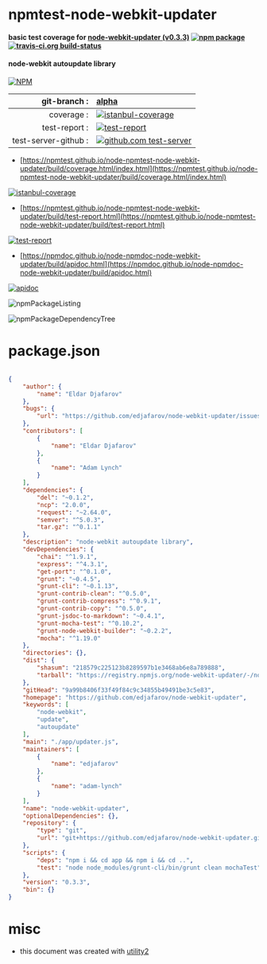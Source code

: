 # npmtest-node-webkit-updater

#### basic test coverage for  [node-webkit-updater (v0.3.3)](https://github.com/edjafarov/node-webkit-updater)  [![npm package](https://img.shields.io/npm/v/npmtest-node-webkit-updater.svg?style=flat-square)](https://www.npmjs.org/package/npmtest-node-webkit-updater) [![travis-ci.org build-status](https://api.travis-ci.org/npmtest/node-npmtest-node-webkit-updater.svg)](https://travis-ci.org/npmtest/node-npmtest-node-webkit-updater)

#### node-webkit autoupdate library

[![NPM](https://nodei.co/npm/node-webkit-updater.png?downloads=true&downloadRank=true&stars=true)](https://www.npmjs.com/package/node-webkit-updater)

| git-branch : | [alpha](https://github.com/npmtest/node-npmtest-node-webkit-updater/tree/alpha)|
|--:|:--|
| coverage : | [![istanbul-coverage](https://npmtest.github.io/node-npmtest-node-webkit-updater/build/coverage.badge.svg)](https://npmtest.github.io/node-npmtest-node-webkit-updater/build/coverage.html/index.html)|
| test-report : | [![test-report](https://npmtest.github.io/node-npmtest-node-webkit-updater/build/test-report.badge.svg)](https://npmtest.github.io/node-npmtest-node-webkit-updater/build/test-report.html)|
| test-server-github : | [![github.com test-server](https://npmtest.github.io/node-npmtest-node-webkit-updater/GitHub-Mark-32px.png)](https://npmtest.github.io/node-npmtest-node-webkit-updater/build/app/index.html) | | build-artifacts : | [![build-artifacts](https://npmtest.github.io/node-npmtest-node-webkit-updater/glyphicons_144_folder_open.png)](https://github.com/npmtest/node-npmtest-node-webkit-updater/tree/gh-pages/build)|

- [https://npmtest.github.io/node-npmtest-node-webkit-updater/build/coverage.html/index.html](https://npmtest.github.io/node-npmtest-node-webkit-updater/build/coverage.html/index.html)

[![istanbul-coverage](https://npmtest.github.io/node-npmtest-node-webkit-updater/build/screenCapture.buildCi.browser.%252Ftmp%252Fbuild%252Fcoverage.lib.html.png)](https://npmtest.github.io/node-npmtest-node-webkit-updater/build/coverage.html/index.html)

- [https://npmtest.github.io/node-npmtest-node-webkit-updater/build/test-report.html](https://npmtest.github.io/node-npmtest-node-webkit-updater/build/test-report.html)

[![test-report](https://npmtest.github.io/node-npmtest-node-webkit-updater/build/screenCapture.buildCi.browser.%252Ftmp%252Fbuild%252Ftest-report.html.png)](https://npmtest.github.io/node-npmtest-node-webkit-updater/build/test-report.html)

- [https://npmdoc.github.io/node-npmdoc-node-webkit-updater/build/apidoc.html](https://npmdoc.github.io/node-npmdoc-node-webkit-updater/build/apidoc.html)

[![apidoc](https://npmdoc.github.io/node-npmdoc-node-webkit-updater/build/screenCapture.buildCi.browser.%252Ftmp%252Fbuild%252Fapidoc.html.png)](https://npmdoc.github.io/node-npmdoc-node-webkit-updater/build/apidoc.html)

![npmPackageListing](https://npmtest.github.io/node-npmtest-node-webkit-updater/build/screenCapture.npmPackageListing.svg)

![npmPackageDependencyTree](https://npmtest.github.io/node-npmtest-node-webkit-updater/build/screenCapture.npmPackageDependencyTree.svg)



# package.json

```json

{
    "author": {
        "name": "Eldar Djafarov"
    },
    "bugs": {
        "url": "https://github.com/edjafarov/node-webkit-updater/issues"
    },
    "contributors": [
        {
            "name": "Eldar Djafarov"
        },
        {
            "name": "Adam Lynch"
        }
    ],
    "dependencies": {
        "del": "~0.1.2",
        "ncp": "2.0.0",
        "request": "~2.64.0",
        "semver": "^5.0.3",
        "tar.gz": "^0.1.1"
    },
    "description": "node-webkit autoupdate library",
    "devDependencies": {
        "chai": "^1.9.1",
        "express": "^4.3.1",
        "get-port": "^0.1.0",
        "grunt": "~0.4.5",
        "grunt-cli": "~0.1.13",
        "grunt-contrib-clean": "^0.5.0",
        "grunt-contrib-compress": "^0.9.1",
        "grunt-contrib-copy": "^0.5.0",
        "grunt-jsdoc-to-markdown": "~0.4.1",
        "grunt-mocha-test": "^0.10.2",
        "grunt-node-webkit-builder": "~0.2.2",
        "mocha": "^1.19.0"
    },
    "directories": {},
    "dist": {
        "shasum": "218579c225123b8289597b1e3468ab6e8a789888",
        "tarball": "https://registry.npmjs.org/node-webkit-updater/-/node-webkit-updater-0.3.3.tgz"
    },
    "gitHead": "9a99b8406f33f49f84c9c34855b49491be3c5e83",
    "homepage": "https://github.com/edjafarov/node-webkit-updater",
    "keywords": [
        "node-webkit",
        "update",
        "autoupdate"
    ],
    "main": "./app/updater.js",
    "maintainers": [
        {
            "name": "edjafarov"
        },
        {
            "name": "adam-lynch"
        }
    ],
    "name": "node-webkit-updater",
    "optionalDependencies": {},
    "repository": {
        "type": "git",
        "url": "git+https://github.com/edjafarov/node-webkit-updater.git"
    },
    "scripts": {
        "deps": "npm i && cd app && npm i && cd ..",
        "test": "node node_modules/grunt-cli/bin/grunt clean mochaTest"
    },
    "version": "0.3.3",
    "bin": {}
}
```



# misc
- this document was created with [utility2](https://github.com/kaizhu256/node-utility2)
